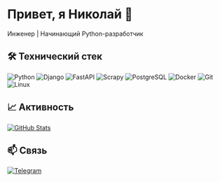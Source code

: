 # Привет, я Николай 👋
Инженер | Начинающий Python-разработчик

## 🛠 Технический стек
![Python](https://img.shields.io/badge/Python-3776AB?style=flat&logo=python&logoColor=white)
![Django](https://img.shields.io/badge/Django-092E20?style=flat&logo=django&logoColor=white)
![FastAPI](https://img.shields.io/badge/FastAPI-009688?style=flat&logo=fastapi&logoColor=white)
![Scrapy](https://img.shields.io/badge/Scrapy-44A833?style=flat&logo=scrapy&logoColor=white)
![PostgreSQL](https://img.shields.io/badge/PostgreSQL-316192?style=flat&logo=postgresql&logoColor=white)
![Docker](https://img.shields.io/badge/Docker-2496ED?style=flat&logo=docker&logoColor=white)
![Git](https://img.shields.io/badge/Git-F05032?style=flat&logo=git&logoColor=white)
![Linux](https://img.shields.io/badge/Linux-FCC624?style=flat&logo=linux&logoColor=black)

## 📈 Активность
[![GitHub Stats](https://github-readme-stats.vercel.app/api?username=Nikolay-Botskalev&show_icons=true&theme=radical)](https://github.com/Nikolay-Botskalev)

## 📫 Связь
[![Telegram](https://img.shields.io/badge/Telegram-2CA5E0?style=flat&logo=telegram&logoColor=white&logo=data:image/svg+xml;base64,PHN2ZyB4bWxucz0iaHR0cDovL3d3dy53My5vcmcvMjAwMC9zdmciIHZpZXdCb3g9IjAgMCAyNDAgMjQwIj48cGF0aCBmaWxsPSIjMkNBNUUwIiBkPSJNNjcuNSAxNjcuNWwxNi4yLTYuN0wxMzAgMjA0bDUuNS0xMzkuMUw0MiAxMjEuOWw2LjUgMzkuNXptMTYuMi0xMC4ybDEwLjUtMTAuNSAxMDcgNDMuNS0xMC41IDEwLjUtNDMuNS0xMDd6Ii8+PC9zdmc+)](https://t.me/bow_castle)
